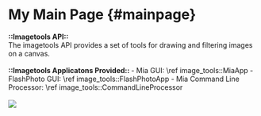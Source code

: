My Main Page	{#mainpage}
============

<strong>::Imagetools API:: </strong><br>
The imagetools API provides a set of tools for drawing and filtering images on a canvas.
<br>
<br>
<strong>::Imagetools Applicatons Provided:: </strong>
	- Mia GUI: \ref image_tools::MiaApp
	- FlashPhoto GUI: \ref image_tools::FlashPhotoApp
	- Mia Command Line Processor: \ref image_tools::CommandLineProcessor
<br>
<br>
![](image__editor_8h__incl.png)

